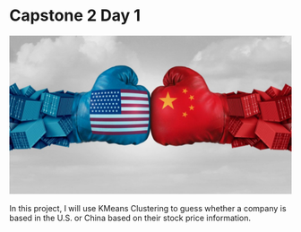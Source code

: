 # Capstone 2 Day 1

![banner](Images/usvchina.jpg)

In this project, I will use KMeans Clustering to guess whether a company is based in the U.S. or China based on their stock price information.  
